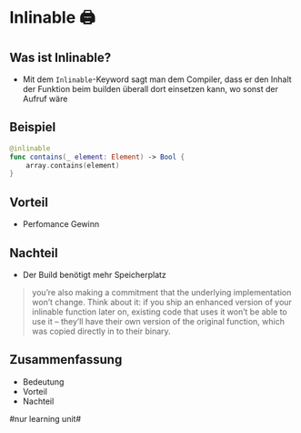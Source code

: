 # Inlinable 🖨️

## Was ist Inlinable?
- Mit dem `Inlinable`-Keyword sagt man dem Compiler, dass er den Inhalt der Funktion beim builden überall dort einsetzen kann, wo sonst der Aufruf wäre

## Beispiel

```swift
@inlinable
func contains(_ element: Element) -> Bool {
    array.contains(element)
}
```

## Vorteil
- Perfomance Gewinn

## Nachteil
- Der Build benötigt mehr Speicherplatz

> you’re also making a commitment that the underlying implementation won’t change. Think about it: if you ship an enhanced version of your inlinable function later on, existing code that uses it won’t be able to use it – they’ll have their own version of the original function, which was copied directly in to their binary.

## Zusammenfassung
- Bedeutung
- Vorteil
- Nachteil


#nur learning unit#